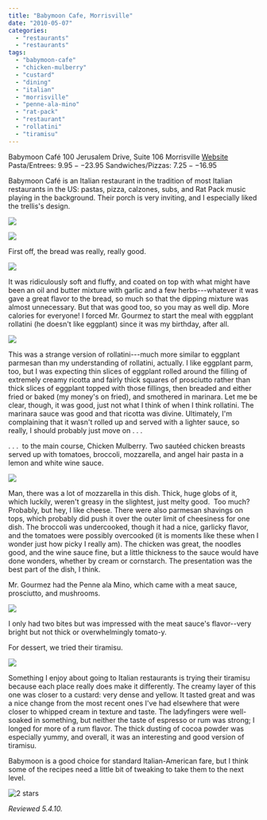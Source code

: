 ```yaml
---
title: "Babymoon Cafe, Morrisville"
date: "2010-05-07"
categories:
  - "restaurants"
  - "restaurants"
tags:
  - "babymoon-cafe"
  - "chicken-mulberry"
  - "custard"
  - "dining"
  - "italian"
  - "morrisville"
  - "penne-ala-mino"
  - "rat-pack"
  - "restaurant"
  - "rollatini"
  - "tiramisu"
---
```


Babymoon Café 100 Jerusalem Drive, Suite 106 Morrisville [Website](http://www.babymooncafe.com/) Pasta/Entrees: $9.95--$23.95 Sandwiches/Pizzas: $7.25--$16.95

Babymoon Café is an Italian restaurant in the tradition of most Italian restaurants in the US: pastas, pizza, calzones, subs, and Rat Pack music playing in the background. Their porch is very inviting, and I especially liked the trellis's design.

![](http://www.thegourmez.com/gourmez/photos/babymooncafe1.JPG)

![](http://www.thegourmez.com/gourmez/photos/babymooncafe2.JPG)

First off, the bread was really, really good.

![](http://www.thegourmez.com/gourmez/photos/babymooncafe3.JPG)

It was ridiculously soft and fluffy, and coated on top with what might have been an oil and butter mixture with garlic and a few herbs---whatever it was gave a great flavor to the bread, so much so that the dipping mixture was almost unnecessary. But that was good too, so you may as well dip. More calories for everyone! I forced Mr. Gourmez to start the meal with eggplant rollatini (he doesn't like eggplant) since it was my birthday, after all.

![](http://www.thegourmez.com/gourmez/photos/babymooncafe4.JPG)

This was a strange version of rollatini---much more similar to eggplant parmesan than my understanding of rollatini, actually. I like eggplant parm, too, but I was expecting thin slices of eggplant rolled around the filling of extremely creamy ricotta and fairly thick squares of prosciutto rather than thick slices of eggplant topped with those fillings, then breaded and either fried or baked (my money's on fried), and smothered in marinara. Let me be clear, though, it was good, just not what I think of when I think rollatini. The marinara sauce was good and that ricotta was divine. Ultimately, I'm complaining that it wasn't rolled up and served with a lighter sauce, so really, I should probably just move on . . .

. . .  to the main course, Chicken Mulberry. Two sautéed chicken breasts served up with tomatoes, broccoli, mozzarella, and angel hair pasta in a lemon and white wine sauce.

![](http://www.thegourmez.com/gourmez/photos/babymooncafe6.JPG)

Man, there was a lot of mozzarella in this dish. Thick, huge globs of it, which luckily, weren't greasy in the slightest, just melty good.  Too much? Probably, but hey, I like cheese. There were also parmesan shavings on tops, which probably did push it over the outer limit of cheesiness for one dish. The broccoli was undercooked, though it had a nice, garlicky flavor, and the tomatoes were possibly overcooked (it is moments like these when I wonder just how picky I really am). The chicken was great, the noodles good, and the wine sauce fine, but a little thickness to the sauce would have done wonders, whether by cream or cornstarch. The presentation was the best part of the dish, I think.

Mr. Gourmez had the Penne ala Mino, which came with a meat sauce, prosciutto, and mushrooms.

![](http://www.thegourmez.com/gourmez/photos/babymooncafe5.JPG)

I only had two bites but was impressed with the meat sauce's flavor--very bright but not thick or overwhelmingly tomato-y.

For dessert, we tried their tiramisu.

![](http://www.thegourmez.com/gourmez/photos/babymooncafe7.JPG)

Something I enjoy about going to Italian restaurants is trying their tiramisu because each place really does make it differently. The creamy layer of this one was closer to a custard: very dense and yellow. It tasted great and was a nice change from the most recent ones I've had elsewhere that were closer to whipped cream in texture and taste. The ladyfingers were well-soaked in something, but neither the taste of espresso or rum was strong; I longed for more of a rum flavor. The thick dusting of cocoa powder was especially yummy, and overall, it was an interesting and good version of tiramisu.

Babymoon is a good choice for standard Italian-American fare, but I think some of the recipes need a little bit of tweaking to take them to the next level.




<div class="caption">

![2 stars](http://s3.amazonaws.com/thegourmez-wpmedia/2009/02/rating_chicken11.gif "rating_chicken11")</div>


_Reviewed 5.4.10._
